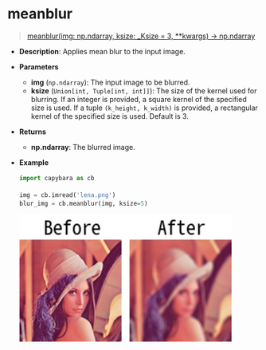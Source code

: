# meanblur

> [meanblur(img: np.ndarray, ksize: \_Ksize = 3, \*\*kwargs) -> np.ndarray](https://github.com/DocsaidLab/Capybara/blob/975d62fba4f76db59e715c220f7a2af5ad8d050e/capybara/vision/functionals.py#L33)

- **Description**: Applies mean blur to the input image.

- **Parameters**

  - **img** (`np.ndarray`): The input image to be blurred.
  - **ksize** (`Union[int, Tuple[int, int]]`): The size of the kernel used for blurring. If an integer is provided, a square kernel of the specified size is used. If a tuple `(k_height, k_width)` is provided, a rectangular kernel of the specified size is used. Default is 3.

- **Returns**

  - **np.ndarray**: The blurred image.

- **Example**

  ```python
  import capybara as cb

  img = cb.imread('lena.png')
  blur_img = cb.meanblur(img, ksize=5)
  ```

  ![meanblur](./resource/test_meanblur.jpg)
